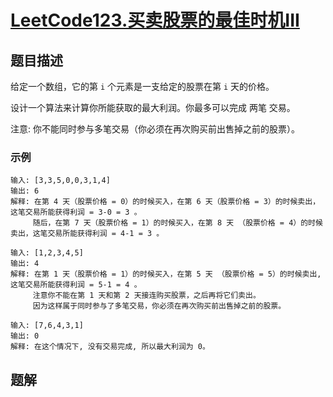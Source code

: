 # [LeetCode123.买卖股票的最佳时机III](https://leetcode-cn.com/problems/best-time-to-buy-and-sell-stock-iii/)
## 题目描述
给定一个数组，它的第 `i` 个元素是一支给定的股票在第 `i` 天的价格。

设计一个算法来计算你所能获取的最大利润。你最多可以完成 两笔 交易。

注意: 你不能同时参与多笔交易（你必须在再次购买前出售掉之前的股票）。

### 示例
```
输入: [3,3,5,0,0,3,1,4]
输出: 6
解释: 在第 4 天（股票价格 = 0）的时候买入，在第 6 天（股票价格 = 3）的时候卖出，这笔交易所能获得利润 = 3-0 = 3 。
     随后，在第 7 天（股票价格 = 1）的时候买入，在第 8 天 （股票价格 = 4）的时候卖出，这笔交易所能获得利润 = 4-1 = 3 。
```
```
输入: [1,2,3,4,5]
输出: 4
解释: 在第 1 天（股票价格 = 1）的时候买入，在第 5 天 （股票价格 = 5）的时候卖出, 这笔交易所能获得利润 = 5-1 = 4 。   
     注意你不能在第 1 天和第 2 天接连购买股票，之后再将它们卖出。   
     因为这样属于同时参与了多笔交易，你必须在再次购买前出售掉之前的股票。
```
```
输入: [7,6,4,3,1] 
输出: 0 
解释: 在这个情况下, 没有交易完成, 所以最大利润为 0。
```
## 题解
